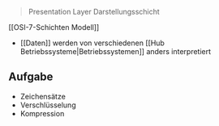 > Presentation Layer
> Darstellungsschicht

[[OSI-7-Schichten Modell]]
- [[Daten]] werden von verschiedenen [[Hub Betriebssysteme|Betriebssystemen]] anders interpretiert

## Aufgabe
- Zeichensätze
- Verschlüsselung
- Kompression